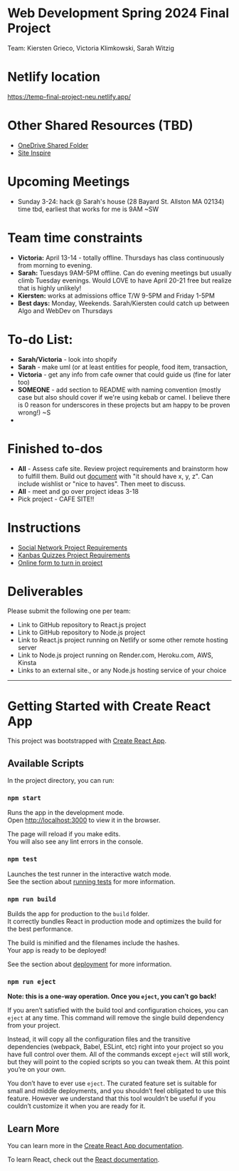 # Web Development Spring 2024 Final Project
Team: Kiersten Grieco, Victoria Klimkowski, Sarah Witzig

# Netlify location
https://temp-final-project-neu.netlify.app/

# Other Shared Resources (TBD)
* [OneDrive Shared Folder](https://1drv.ms/f/s!An0_86bbJ6SNkpFrybqt8PVql-GLAQ?e=poDV7L)
* [Site Inspire](https://www.siteinspire.com/)

# Upcoming Meetings
* Sunday 3-24: hack @ Sarah's house (28 Bayard St. Allston MA 02134) time tbd, earliest that works for me is 9AM ~SW

# Team time constraints
* **Victoria:** April 13-14 - totally offline. Thursdays has class continuously from morning to evening.
* **Sarah:** Tuesdays 9AM-5PM offline. Can do evening meetings but usually climb Tuesday evenings. Would LOVE to have April 20-21 free but realize that is highly unlikely!
* **Kiersten:** works at admissions office T/W 9-5PM and Friday 1-5PM
* **Best days:** Monday, Weekends. Sarah/Kiersten could catch up between Algo and WebDev on Thursdays

# To-do List: 
* **Sarah/Victoria** - look into shopify
* **Sarah** - make uml (or at least entities for people, food item, transaction, 
* **Victoria** - get any info from cafe owner that could guide us (fine for later too)
* **SOMEONE** - add section to README with naming convention (mostly case but also should cover if we're using kebab or camel. I believe there is 0 reason for underscores in these projects but am happy to be proven wrong!) ~S
* 

# Finished to-dos
* **All** - Assess cafe site. Review project requirements and brainstorm how to fulfill them. Build out [document](https://1drv.ms/w/s!An0_86bbJ6SNkpFsRpH2Hj46uGvMuw?e=dc3gcv) with "it should have x, y, z". Can include wishlist or "nice to haves". Then meet to discuss.
* **All** - meet and go over project ideas 3-18
* Pick project - CAFE SITE!!

# Instructions
* [Social Network Project Requirements](https://docs.google.com/document/d/1De-UdZ8LpJt6tftlCsYcZz-BCyh8Nljz7KYO5DY00_8/edit#heading=h.f5hzqoikee0r)
* [Kanbas Quizzes Project Requirements](https://docs.google.com/document/d/1MkJ5lwl0fbKh05UlyC8459HnIIv5yeAx-YL6d4E0bxo/edit#heading=h.elgh8znwlcf5)
* [Online form to turn in project](https://docs.google.com/forms/d/e/1FAIpQLSfckmSdMMGHiDwykMFLMEsXo4JLCZk4RSA6B8J7OGz3Uqn99Q/viewform)

# Deliverables
Please submit the following one per team:
* Link to GitHub repository to React.js project
* Link to GitHub repository to Node.js project
* Link to React.js project running on Netlify or some other remote hosting server
* Link to Node.js project running on Render.com, Heroku.com, AWS, Kinsta
* Links to an external site., or any Node.js hosting service of your choice
_____________________________________________________
# Getting Started with Create React App

This project was bootstrapped with [Create React App](https://github.com/facebook/create-react-app).

## Available Scripts

In the project directory, you can run:

### `npm start`

Runs the app in the development mode.\
Open [http://localhost:3000](http://localhost:3000) to view it in the browser.

The page will reload if you make edits.\
You will also see any lint errors in the console.

### `npm test`

Launches the test runner in the interactive watch mode.\
See the section about [running tests](https://facebook.github.io/create-react-app/docs/running-tests) for more information.

### `npm run build`

Builds the app for production to the `build` folder.\
It correctly bundles React in production mode and optimizes the build for the best performance.

The build is minified and the filenames include the hashes.\
Your app is ready to be deployed!

See the section about [deployment](https://facebook.github.io/create-react-app/docs/deployment) for more information.

### `npm run eject`

**Note: this is a one-way operation. Once you `eject`, you can’t go back!**

If you aren’t satisfied with the build tool and configuration choices, you can `eject` at any time. This command will remove the single build dependency from your project.

Instead, it will copy all the configuration files and the transitive dependencies (webpack, Babel, ESLint, etc) right into your project so you have full control over them. All of the commands except `eject` will still work, but they will point to the copied scripts so you can tweak them. At this point you’re on your own.

You don’t have to ever use `eject`. The curated feature set is suitable for small and middle deployments, and you shouldn’t feel obligated to use this feature. However we understand that this tool wouldn’t be useful if you couldn’t customize it when you are ready for it.

## Learn More

You can learn more in the [Create React App documentation](https://facebook.github.io/create-react-app/docs/getting-started).

To learn React, check out the [React documentation](https://reactjs.org/).
